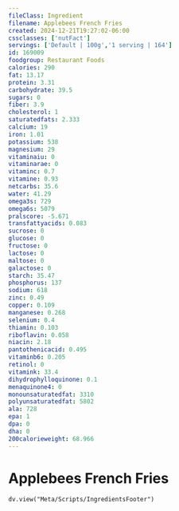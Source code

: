 ```yaml
---
fileClass: Ingredient
filename: Applebees French Fries
created: 2024-12-21T19:27:02-06:00
cssclasses: ['nutFact']
servings: ['Default | 100g','1 serving | 164']
id: 169009
foodgroup: Restaurant Foods
calories: 290
fat: 13.17
protein: 3.31
carbohydrate: 39.5
sugars: 0
fiber: 3.9
cholesterol: 1
saturatedfats: 2.333
calcium: 19
iron: 1.01
potassium: 538
magnesium: 29
vitaminaiu: 0
vitaminarae: 0
vitaminc: 0.7
vitamine: 0.93
netcarbs: 35.6
water: 41.29
omega3s: 729
omega6s: 5079
pralscore: -5.671
transfattyacids: 0.083
sucrose: 0
glucose: 0
fructose: 0
lactose: 0
maltose: 0
galactose: 0
starch: 35.47
phosphorus: 137
sodium: 618
zinc: 0.49
copper: 0.109
manganese: 0.268
selenium: 0.4
thiamin: 0.103
riboflavin: 0.058
niacin: 2.18
pantothenicacid: 0.495
vitaminb6: 0.205
retinol: 0
vitamink: 33.4
dihydrophylloquinone: 0.1
menaquinone4: 0
monounsaturatedfat: 3310
polyunsaturatedfat: 5802
ala: 728
epa: 1
dpa: 0
dha: 0
200calorieweight: 68.966
---
```


# Applebees French Fries

```dataviewjs
dv.view("Meta/Scripts/IngredientsFooter")
```